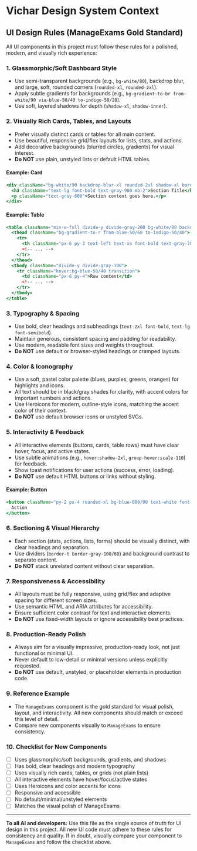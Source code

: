 # Vichar Design System Context

## UI Design Rules (ManageExams Gold Standard)

All UI components in this project must follow these rules for a polished, modern, and visually rich experience:

### 1. Glassmorphic/Soft Dashboard Style
- Use semi-transparent backgrounds (e.g., `bg-white/80`), backdrop blur, and large, soft, rounded corners (`rounded-xl`, `rounded-2xl`).
- Apply subtle gradients for backgrounds (e.g., `bg-gradient-to-br from-white/90 via-blue-50/40 to-indigo-50/20`).
- Use soft, layered shadows for depth (`shadow-xl`, `shadow-inner`).

### 2. Visually Rich Cards, Tables, and Layouts
- Prefer visually distinct cards or tables for all main content.
- Use beautiful, responsive grid/flex layouts for lists, stats, and actions.
- Add decorative backgrounds (blurred circles, gradients) for visual interest.
- **Do NOT** use plain, unstyled lists or default HTML tables.

#### Example: Card
```jsx
<div className="bg-white/90 backdrop-blur-xl rounded-2xl shadow-xl border border-gray-100/60 p-6">
  <h3 className="text-lg font-bold text-gray-900 mb-2">Section Title</h3>
  <p className="text-gray-600">Section content goes here.</p>
</div>
```

#### Example: Table
```jsx
<table className="min-w-full divide-y divide-gray-200 bg-white/80 backdrop-blur-xl rounded-2xl shadow-xl border border-gray-100/60">
  <thead className="bg-gradient-to-r from-blue-50/60 to-indigo-50/40">
    <tr>
      <th className="px-6 py-3 text-left text-xs font-bold text-gray-700 uppercase tracking-wider">Header</th>
      <!-- ... -->
    </tr>
  </thead>
  <tbody className="divide-y divide-gray-100">
    <tr className="hover:bg-blue-50/40 transition">
      <td className="px-6 py-4">Row content</td>
      <!-- ... -->
    </tr>
  </tbody>
</table>
```

### 3. Typography & Spacing
- Use bold, clear headings and subheadings (`text-2xl font-bold`, `text-lg font-semibold`).
- Maintain generous, consistent spacing and padding for readability.
- Use modern, readable font sizes and weights throughout.
- **Do NOT** use default or browser-styled headings or cramped layouts.

### 4. Color & Iconography
- Use a soft, pastel color palette (blues, purples, greens, oranges) for highlights and icons.
- All text should be in black/gray shades for clarity, with accent colors for important numbers and actions.
- Use Heroicons for modern, outline-style icons, matching the accent color of their context.
- **Do NOT** use default browser icons or unstyled SVGs.

### 5. Interactivity & Feedback
- All interactive elements (buttons, cards, table rows) must have clear hover, focus, and active states.
- Use subtle animations (e.g., `hover:shadow-2xl`, `group-hover:scale-110`) for feedback.
- Show toast notifications for user actions (success, error, loading).
- **Do NOT** use default HTML buttons or links without styling.

#### Example: Button
```jsx
<button className="py-2 px-4 rounded-xl bg-blue-600/90 text-white font-semibold shadow hover:bg-blue-700/90 transition-colors focus:outline-none focus:ring-2 focus:ring-blue-200">
  Action
</button>
```

### 6. Sectioning & Visual Hierarchy
- Each section (stats, actions, lists, forms) should be visually distinct, with clear headings and separation.
- Use dividers (`border-t border-gray-100/60`) and background contrast to separate content.
- **Do NOT** stack unrelated content without clear separation.

### 7. Responsiveness & Accessibility
- All layouts must be fully responsive, using grid/flex and adaptive spacing for different screen sizes.
- Use semantic HTML and ARIA attributes for accessibility.
- Ensure sufficient color contrast for text and interactive elements.
- **Do NOT** use fixed-width layouts or ignore accessibility best practices.

### 8. Production-Ready Polish
- Always aim for a visually impressive, production-ready look, not just functional or minimal UI.
- Never default to low-detail or minimal versions unless explicitly requested.
- **Do NOT** use default, unstyled, or placeholder elements in production code.

### 9. Reference Example
- The `ManageExams` component is the gold standard for visual polish, layout, and interactivity. All new components should match or exceed this level of detail.
- Compare new components visually to `ManageExams` to ensure consistency.

### 10. Checklist for New Components
- [ ] Uses glassmorphic/soft backgrounds, gradients, and shadows
- [ ] Has bold, clear headings and modern typography
- [ ] Uses visually rich cards, tables, or grids (not plain lists)
- [ ] All interactive elements have hover/focus/active states
- [ ] Uses Heroicons and color accents for icons
- [ ] Responsive and accessible
- [ ] No default/minimal/unstyled elements
- [ ] Matches the visual polish of ManageExams

---

**To all AI and developers:**
Use this file as the single source of truth for UI design in this project. All new UI code must adhere to these rules for consistency and quality. If in doubt, visually compare your component to `ManageExams` and follow the checklist above. 